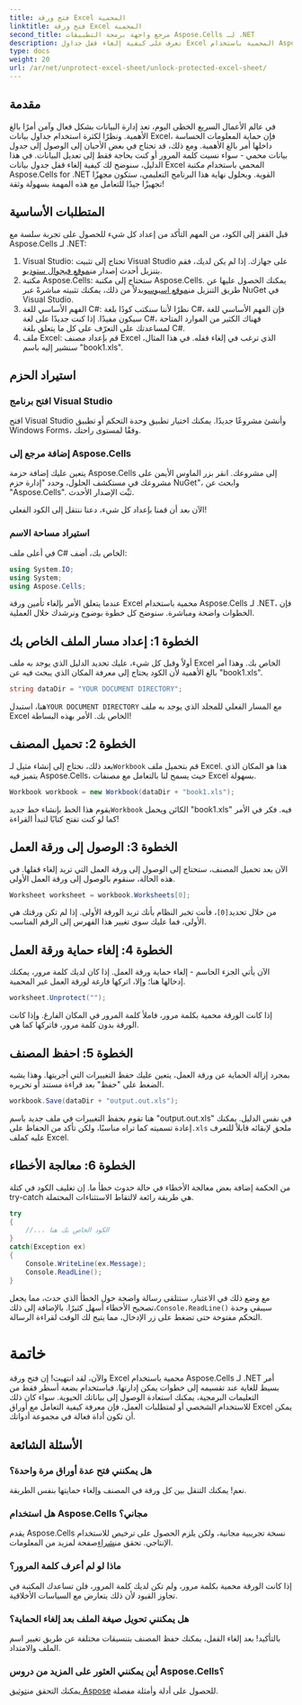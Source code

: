```yaml
---
title: فتح ورقة Excel المحمية
linktitle: فتح ورقة Excel المحمية
second_title: مرجع واجهة برمجة التطبيقات Aspose.Cells لـ .NET
description: تعرف على كيفية إلغاء قفل جداول Excel المحمية باستخدام Aspose.Cells لـ .NET في هذا البرنامج التعليمي خطوة بخطوة المناسب للمبتدئين.
type: docs
weight: 20
url: /ar/net/unprotect-excel-sheet/unlock-protected-excel-sheet/
---
```

## مقدمة

في عالم الأعمال السريع الخطى اليوم، تعد إدارة البيانات بشكل فعال وآمن أمرًا بالغ الأهمية. ونظرًا لكثرة استخدام جداول بيانات Excel، فإن حماية المعلومات الحساسة داخلها أمر بالغ الأهمية. ومع ذلك، قد تحتاج في بعض الأحيان إلى الوصول إلى جدول بيانات محمي - سواء نسيت كلمة المرور أو كنت بحاجة فقط إلى تعديل البيانات. في هذا الدليل، سنوضح لك كيفية إلغاء قفل جدول بيانات Excel المحمي باستخدام مكتبة Aspose.Cells for .NET القوية. وبحلول نهاية هذا البرنامج التعليمي، ستكون مجهزًا تجهيزًا جيدًا للتعامل مع هذه المهمة بسهولة وثقة!

## المتطلبات الأساسية

قبل القفز إلى الكود، من المهم التأكد من إعداد كل شيء للحصول على تجربة سلسة مع Aspose.Cells لـ .NET:

1.  Visual Studio: تحتاج إلى تثبيت Visual Studio على جهازك. إذا لم يكن لديك، فقم بتنزيل أحدث إصدار من[موقع فيجوال ستوديو](https://visualstudio.microsoft.com/downloads/).
2. مكتبة Aspose.Cells: ستحتاج إلى مكتبة Aspose.Cells. يمكنك الحصول عليها عن طريق التنزيل من[موقع اسبوس](https://releases.aspose.com/cells/net/)وبدلاً من ذلك، يمكنك تثبيته مباشرةً عبر NuGet في Visual Studio.
3. الفهم الأساسي للغة C#: نظرًا لأننا سنكتب كودًا بلغة C#، فإن الفهم الأساسي للغة سيكون مفيدًا. إذا كنت جديدًا على لغة C#، فهناك الكثير من الموارد المتاحة لمساعدتك على التعرّف على كل ما يتعلق بلغة C#.
4. ملف Excel: قم بإعداد مصنف Excel الذي ترغب في إلغاء قفله. في هذا المثال، سنشير إليه باسم "book1.xls".

## استيراد الحزم

### افتح برنامج Visual Studio

افتح Visual Studio وأنشئ مشروعًا جديدًا. يمكنك اختيار تطبيق وحدة التحكم أو تطبيق Windows Forms، وفقًا لمستوى راحتك.

### إضافة مرجع إلى Aspose.Cells

يتعين عليك إضافة حزمة Aspose.Cells إلى مشروعك. انقر بزر الماوس الأيمن على مشروعك في مستكشف الحلول، وحدد "إدارة حزم NuGet"، وابحث عن "Aspose.Cells". ثبِّت الإصدار الأحدث.

الآن بعد أن قمنا بإعداد كل شيء، دعنا ننتقل إلى الكود الفعلي!

### استيراد مساحة الاسم

في أعلى ملف C# الخاص بك، أضف:

```csharp
using System.IO;
using System;
using Aspose.Cells;
```

عندما يتعلق الأمر بإلغاء تأمين ورقة Excel محمية باستخدام Aspose.Cells لـ .NET، فإن الخطوات واضحة ومباشرة. سنوضح كل خطوة بوضوح ونرشدك خلال العملية.

## الخطوة 1: إعداد مسار الملف الخاص بك

أولاً وقبل كل شيء، عليك تحديد الدليل الذي يوجد به ملف Excel الخاص بك. وهذا أمر بالغ الأهمية لأن الكود يحتاج إلى معرفة المكان الذي يبحث فيه عن "book1.xls".

```csharp
string dataDir = "YOUR DOCUMENT DIRECTORY";
```
 هنا، استبدل`YOUR DOCUMENT DIRECTORY` مع المسار الفعلي للمجلد الذي يوجد به ملف Excel الخاص بك. الأمر بهذه البساطة!

## الخطوة 2: تحميل المصنف

 بعد ذلك، نحتاج إلى إنشاء مثيل لـ`Workbook` قم بتحميل ملف Excel. هذا هو المكان الذي يتميز فيه Aspose.Cells، حيث يسمح لنا بالتعامل مع مصنفات Excel بسهولة.

```csharp
Workbook workbook = new Workbook(dataDir + "book1.xls");
```
 يقوم هذا الخط بإنشاء خط جديد`Workbook` الكائن ويحمل "book1.xls" فيه. فكر في الأمر كما لو كنت تفتح كتابًا لتبدأ القراءة!

## الخطوة 3: الوصول إلى ورقة العمل

الآن بعد تحميل المصنف، ستحتاج إلى الوصول إلى ورقة العمل التي تريد إلغاء قفلها. في هذه الحالة، سنقوم بالوصول إلى ورقة العمل الأولى.

```csharp
Worksheet worksheet = workbook.Worksheets[0];
```
 من خلال تحديد`[0]`، فأنت تخبر النظام بأنك تريد الورقة الأولى. إذا لم تكن ورقتك هي الأولى، فما عليك سوى تغيير هذا الفهرس إلى الرقم المناسب.

## الخطوة 4: إلغاء حماية ورقة العمل

الآن يأتي الجزء الحاسم - إلغاء حماية ورقة العمل. إذا كان لديك كلمة مرور، يمكنك إدخالها هنا؛ وإلا، اتركها فارغة لورقة العمل غير المحمية.

```csharp
worksheet.Unprotect("");
```
إذا كانت الورقة محمية بكلمة مرور، فاملأ كلمة المرور في المكان الفارغ. وإذا كانت الورقة بدون كلمة مرور، فاتركها كما هي.

## الخطوة 5: احفظ المصنف

بمجرد إزالة الحماية عن ورقة العمل، يتعين عليك حفظ التغييرات التي أجريتها. وهذا يشبه الضغط على "حفظ" بعد قراءة مستند أو تحريره.

```csharp
workbook.Save(dataDir + "output.out.xls");
```
 هنا تقوم بحفظ التغييرات في ملف جديد باسم "output.out.xls" في نفس الدليل. يمكنك إعادة تسميته كما تراه مناسبًا، ولكن تأكد من الحفاظ على`.xls` ملحق لإبقائه قابلاً للتعرف عليه كملف Excel.

## الخطوة 6: معالجة الأخطاء

من الحكمة إضافة بعض معالجة الأخطاء في حالة حدوث خطأ ما. إن تغليف الكود في كتلة try-catch هي طريقة رائعة لالتقاط الاستثناءات المحتملة.

```csharp
try
{
    //... الكود الخاص بك هنا
}
catch(Exception ex)
{
    Console.WriteLine(ex.Message);
    Console.ReadLine();
}
```
 مع وضع ذلك في الاعتبار، ستتلقى رسالة واضحة حول الخطأ الذي حدث، مما يجعل تصحيح الأخطاء أسهل كثيرًا. بالإضافة إلى ذلك،`Console.ReadLine()` سيبقي وحدة التحكم مفتوحة حتى تضغط على زر الإدخال، مما يتيح لك الوقت لقراءة الرسالة.

# خاتمة

والآن، لقد انتهيت! إن فتح ورقة Excel محمية باستخدام Aspose.Cells لـ .NET أمر بسيط للغاية عند تقسيمه إلى خطوات يمكن إدارتها. فباستخدام بضعة أسطر فقط من التعليمات البرمجية، يمكنك استعادة الوصول إلى بياناتك الحيوية. سواء كان ذلك للاستخدام الشخصي أو لمتطلبات العمل، فإن معرفة كيفية التعامل مع أوراق Excel يمكن أن تكون أداة فعالة في مجموعة أدواتك. 

## الأسئلة الشائعة

### هل يمكنني فتح عدة أوراق مرة واحدة؟
نعم! يمكنك التنقل بين كل ورقة في المصنف وإلغاء حمايتها بنفس الطريقة.

### هل استخدام Aspose.Cells مجاني؟
 يقدم Aspose.Cells نسخة تجريبية مجانية، ولكن يلزم الحصول على ترخيص للاستخدام الإنتاجي. تحقق من[شراء](https://purchase.aspose.com/buy)صفحة لمزيد من المعلومات.

### ماذا لو لم أعرف كلمة المرور؟
إذا كانت الورقة محمية بكلمة مرور، ولم تكن لديك كلمة المرور، فلن تساعدك المكتبة في تجاوز القيود لأن ذلك يتعارض مع السياسات الأخلاقية.

### هل يمكنني تحويل صيغة الملف بعد إلغاء الحماية؟
بالتأكيد! بعد إلغاء القفل، يمكنك حفظ المصنف بتنسيقات مختلفة عن طريق تغيير اسم الملف والامتداد.

### أين يمكنني العثور على المزيد من دروس Aspose.Cells؟
 يمكنك التحقق من[توثيق Aspose](https://reference.aspose.com/cells/net/) للحصول على أدلة وأمثلة مفصلة.